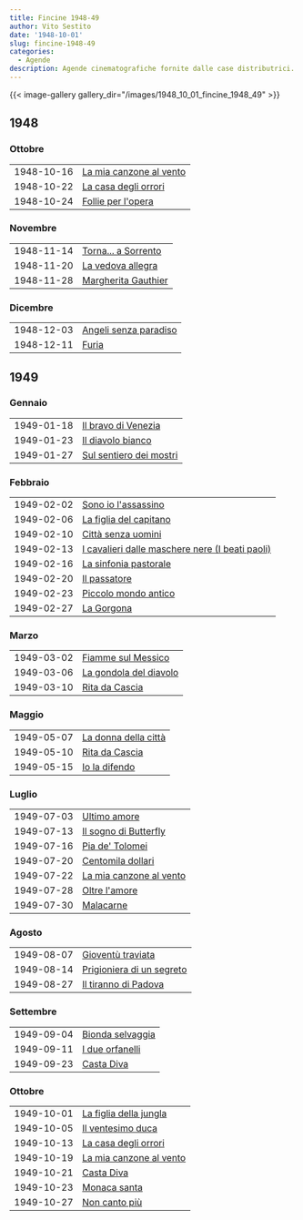 ```yaml
---
title: Fincine 1948-49
author: Vito Sestito
date: '1948-10-01'
slug: fincine-1948-49
categories:
  - Agende
description: Agende cinematografiche fornite dalle case distributrici. Contengono informazioni dettagliate sulla data di proiezione, titolo del film, distributore e l’ammontare degli incassi.
---
```



{{< image-gallery gallery_dir="/images/1948_10_01_fincine_1948_49" >}}





## 1948
### Ottobre


|           |                        |
|:----------|:-----------------------|
|1948-10-16 |[La mia canzone al vento](https://www.imdb.com/title/tt0031642/)|
|1948-10-22 |[La casa degli orrori](https://www.imdb.com/title/tt0037793/)|
|1948-10-24 |[Follie per l'opera](https://www.imdb.com/title/tt0040362/)|

### Novembre


|           |                    |
|:----------|:-------------------|
|1948-11-14 |[Torna... a Sorrento](https://www.imdb.com/title/tt0038183/)|
|1948-11-20 |[La vedova allegra](https://www.imdb.com/title/tt0025493/)|
|1948-11-28 |[Margherita Gauthier](https://www.imdb.com/title/tt0028683/)|

### Dicembre


|           |                      |
|:----------|:---------------------|
|1948-12-03 |[Angeli senza paradiso](https://www.imdb.com/title/tt0024249/)|
|1948-12-11 |[Furia](https://www.imdb.com/title/tt0038540/)|

## 1949
### Gennaio


|           |                        |
|:----------|:-----------------------|
|1949-01-18 |[Il bravo di Venezia](https://www.imdb.com/title/tt0033431/)|
|1949-01-23 |[Il diavolo bianco](https://www.imdb.com/title/tt0039319/)|
|1949-01-27 |[Sul sentiero dei mostri](https://www.imdb.com/title/tt0032871/)|

### Febbraio


|           |                                                |
|:----------|:-----------------------------------------------|
|1949-02-02 |[Sono io l'assassino](https://www.imdb.com/title/tt0039854/)|
|1949-02-06 |[La figlia del capitano](https://www.imdb.com/title/tt0039381/)|
|1949-02-10 |[Città senza uomini](https://www.imdb.com/title/tt0035740/)|
|1949-02-13 |[I cavalieri dalle maschere nere (I beati paoli)](https://www.imdb.com/title/tt0039256/)|
|1949-02-16 |[La sinfonia pastorale](https://www.imdb.com/title/tt0039004/)|
|1949-02-20 |[Il passatore](https://www.imdb.com/title/tt0039696/)|
|1949-02-23 |[Piccolo mondo antico](https://www.imdb.com/title/tt0034023/)|
|1949-02-27 |[La Gorgona](https://www.imdb.com/title/tt0034803/)|

### Marzo


|           |                       |
|:----------|:----------------------|
|1949-03-02 |[Fiamme sul Messico](https://www.imdb.com/title/tt0034993/)|
|1949-03-06 |[La gondola del diavolo](https://www.imdb.com/title/tt0038570/)|
|1949-03-10 |[Rita da Cascia](https://www.imdb.com/title/tt0035260/)|

### Maggio


|           |                     |
|:----------|:--------------------|
|1949-05-07 |[La donna della città](https://www.imdb.com/title/tt0037470/)|
|1949-05-10 |[Rita da Cascia](https://www.imdb.com/title/tt0035260/)|
|1949-05-15 |[Io la difendo](https://www.imdb.com/title/tt0034777/)|

### Luglio


|           |                        |
|:----------|:-----------------------|
|1949-07-03 |[Ultimo amore](https://www.imdb.com/title/tt0039059/)|
|1949-07-13 |[Il sogno di Butterfly](https://www.imdb.com/title/tt0031949/)|
|1949-07-16 |[Pia de' Tolomei](https://www.imdb.com/title/tt0034022/)|
|1949-07-20 |[Centomila dollari](https://www.imdb.com/title/tt0031146/)|
|1949-07-22 |[La mia canzone al vento](https://www.imdb.com/title/tt0031642/)|
|1949-07-28 |[Oltre l'amore](https://www.imdb.com/title/tt0032865/)|
|1949-07-30 |[Malacarne](https://www.imdb.com/title/tt0038719/)|

### Agosto


|           |                          |
|:----------|:-------------------------|
|1949-08-07 |[Gioventù traviata](https://www.imdb.com/title/tt0034893/)|
|1949-08-14 |[Prigioniera di un segreto](https://www.imdb.com/title/tt0034936/)|
|1949-08-27 |[Il tiranno di Padova](https://www.imdb.com/title/tt0039039/)|

### Settembre


|           |                 |
|:----------|:----------------|
|1949-09-04 |[Bionda selvaggia](https://www.imdb.com/title/tt0039198/)|
|1949-09-11 |[I due orfanelli](https://www.imdb.com/title/tt0039342/)|
|1949-09-23 |[Casta Diva](https://www.imdb.com/title/tt0026188/)|

### Ottobre


|           |                        |
|:----------|:-----------------------|
|1949-10-01 |[La figlia della jungla](https://www.imdb.com/title/tt0027830/)|
|1949-10-05 |[Il ventesimo duca](https://www.imdb.com/title/tt0215327/)|
|1949-10-13 |[La casa degli orrori](https://www.imdb.com/title/tt0037793/)|
|1949-10-19 |[La mia canzone al vento](https://www.imdb.com/title/tt0031642/)|
|1949-10-21 |[Casta Diva](https://www.imdb.com/title/tt0026188/)|
|1949-10-23 |[Monaca santa](https://www.imdb.com/title/tt0037925/)|
|1949-10-27 |[Non canto più](https://www.imdb.com/title/tt0036214/)|


